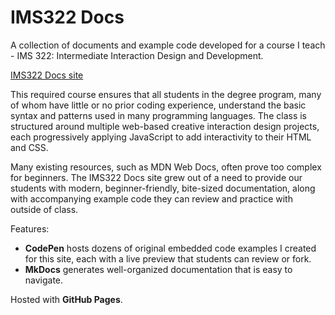 # IMS322 Docs

A collection of documents and example code developed for a course I teach - IMS 322: Intermediate Interaction Design and Development.

[IMS322 Docs site](https://ims322docs.ersheff.com/)

This required course ensures that all students in the degree program, many of whom have little or no prior coding experience, understand the basic syntax and patterns used in many programming languages. The class is structured around multiple web-based creative interaction design projects, each progressively applying JavaScript to add interactivity to their HTML and CSS.

Many existing resources, such as MDN Web Docs, often prove too complex for beginners. The IMS322 Docs site grew out of a need to provide our students with modern, beginner-friendly, bite-sized documentation, along with accompanying example code they can review and practice with outside of class.

Features:

- **CodePen** hosts dozens of original embedded code examples I created for this site, each with a live preview that students can review or fork.
- **MkDocs** generates well-organized documentation that is easy to navigate.

Hosted with **GitHub Pages**.
